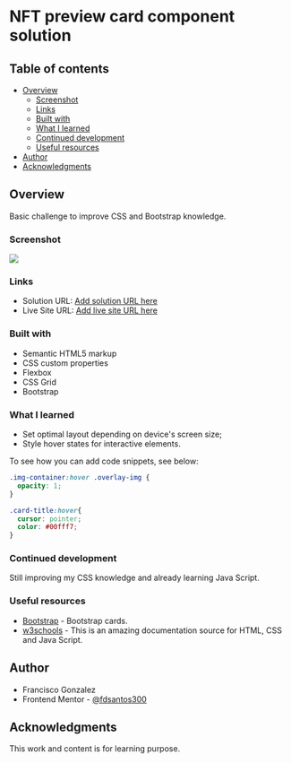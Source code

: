 # NFT preview card component solution


## Table of contents

- [Overview](#overview)
  - [Screenshot](#screenshot)
  - [Links](#links)
  - [Built with](#built-with)
  - [What I learned](#what-i-learned)
  - [Continued development](#continued-development)
  - [Useful resources](#useful-resources)
- [Author](#author)
- [Acknowledgments](#acknowledgments)

## Overview

Basic challenge to improve CSS and Bootstrap knowledge.

### Screenshot

![](images/desktop-desing.jpg)


### Links

- Solution URL: [Add solution URL here](https://your-solution-url.com)
- Live Site URL: [Add live site URL here](https://your-live-site-url.com)


### Built with

- Semantic HTML5 markup
- CSS custom properties
- Flexbox
- CSS Grid
- Bootstrap

### What I learned

- Set optimal layout depending on device's screen size;
- Style hover states for interactive elements.

To see how you can add code snippets, see below:

```CSS
.img-container:hover .overlay-img {
  opacity: 1;
}
```
```CSS
.card-title:hover{
  cursor: pointer;
  color: #00fff7;
}
```

### Continued development

Still improving my CSS knowledge and already learning Java Script.


### Useful resources

- [Bootstrap](https://getbootstrap.com/docs/5.1/components/card/) - Bootstrap cards.
- [w3schools](https://www.w3schools.com/) - This is an amazing documentation source for HTML, CSS and Java Script.


## Author

- Francisco Gonzalez
- Frontend Mentor - [@fdsantos300](https://www.frontendmentor.io/profile/yourusername)

## Acknowledgments

This work and content is for learning purpose.
